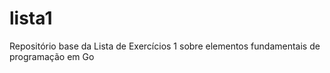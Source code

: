 # lista1
Repositório base da Lista de Exercícios 1 sobre elementos fundamentais de programação em Go
